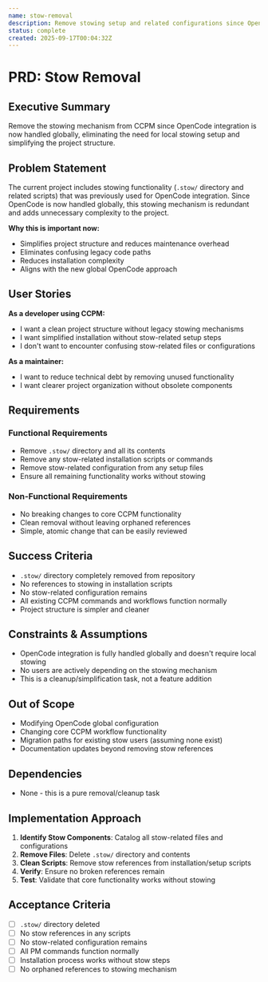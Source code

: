 ```yaml
---
name: stow-removal
description: Remove stowing setup and related configurations since OpenCode is now global
status: complete
created: 2025-09-17T00:04:32Z
---
```


# PRD: Stow Removal

## Executive Summary
Remove the stowing mechanism from CCPM since OpenCode integration is now handled globally, eliminating the need for local stowing setup and simplifying the project structure.

## Problem Statement
The current project includes stowing functionality (`.stow/` directory and related scripts) that was previously used for OpenCode integration. Since OpenCode is now handled globally, this stowing mechanism is redundant and adds unnecessary complexity to the project.

**Why this is important now:**
- Simplifies project structure and reduces maintenance overhead
- Eliminates confusing legacy code paths
- Reduces installation complexity
- Aligns with the new global OpenCode approach

## User Stories

**As a developer using CCPM:**
- I want a clean project structure without legacy stowing mechanisms
- I want simplified installation without stow-related setup steps
- I don't want to encounter confusing stow-related files or configurations

**As a maintainer:**
- I want to reduce technical debt by removing unused functionality
- I want clearer project organization without obsolete components

## Requirements

### Functional Requirements
- Remove `.stow/` directory and all its contents
- Remove any stow-related installation scripts or commands
- Remove stow-related configuration from any setup files
- Ensure all remaining functionality works without stowing

### Non-Functional Requirements
- No breaking changes to core CCPM functionality
- Clean removal without leaving orphaned references
- Simple, atomic change that can be easily reviewed

## Success Criteria
- `.stow/` directory completely removed from repository
- No references to stowing in installation scripts
- No stow-related configuration remains
- All existing CCPM commands and workflows function normally
- Project structure is simpler and cleaner

## Constraints & Assumptions
- OpenCode integration is fully handled globally and doesn't require local stowing
- No users are actively depending on the stowing mechanism
- This is a cleanup/simplification task, not a feature addition

## Out of Scope
- Modifying OpenCode global configuration
- Changing core CCPM workflow functionality
- Migration paths for existing stow users (assuming none exist)
- Documentation updates beyond removing stow references

## Dependencies
- None - this is a pure removal/cleanup task

## Implementation Approach
1. **Identify Stow Components**: Catalog all stow-related files and configurations
2. **Remove Files**: Delete `.stow/` directory and contents
3. **Clean Scripts**: Remove stow references from installation/setup scripts
4. **Verify**: Ensure no broken references remain
5. **Test**: Validate that core functionality works without stowing

## Acceptance Criteria
- [ ] `.stow/` directory deleted
- [ ] No stow references in any scripts
- [ ] No stow-related configuration remains
- [ ] All PM commands function normally
- [ ] Installation process works without stow steps
- [ ] No orphaned references to stowing mechanism